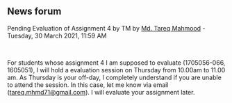 <h2>News forum</h2><a href="https://moodle.cse.buet.ac.bd/user/view.php?id=1767&course=570"></a>
Pending Evaluation of Assignment 4 by TM
by <a href="https://moodle.cse.buet.ac.bd/user/view.php?id=1767&course=570">Md. Tareq Mahmood</a> - Tuesday, 30 March 2021, 11:59 AM


 

For students whose assignment 4 I am supposed to evaluate (1705056-066, 1605051), I will hold a evaluation session on Thursday from 10.00am to 11.00 am. As Thursday is your off-day, I completely understand if you are unable to attend the session. In this case, let me know via email (tareq.mhmd71@gmail.com). I will evaluate your assignment later. 






